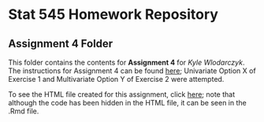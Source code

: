 # Stat 545 Homework Repository

## Assignment 4 Folder

This folder contains the contents for **Assignment 4** for *Kyle Wlodarczyk*. The instructions for Assignment 4 can be found [here](https://stat545.stat.ubc.ca/evaluation/hw04/hw04/); Univariate Option X of Exercise 1 and Multivariate Option Y of Exercise 2 were attempted.

To see the HTML file created for this assignment, click [here](https://stat545-ubc-hw-2019-20.github.io/stat545-hw-kgwkyle/hw04/hw04-tidydata.html); note that although the code has been hidden in the HTML file, it can be seen in the .Rmd file.
